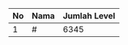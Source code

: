 | No | Nama            | Jumlah Level |
|----|-----------------|--------------|
| 1  | #    |    6345        |
